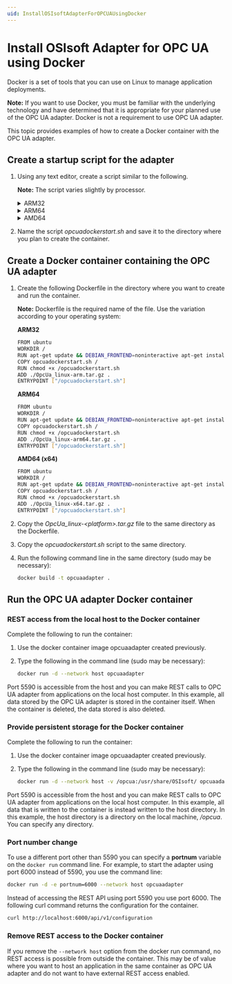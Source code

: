 ```yaml
---
uid: InstallOSIsoftAdapterForOPCUAUsingDocker
---
```


# Install OSIsoft Adapter for OPC UA using Docker

Docker is a set of tools that you can use on Linux to manage application deployments.

**Note:** If you want to use Docker, you must be familiar with the underlying technology and have determined that it is appropriate for your planned use of the OPC UA adapter. Docker is not a requirement to use OPC UA adapter.

This topic provides examples of how to create a Docker container with the OPC UA adapter.

## Create a startup script for the adapter

1. Using any text editor, create a script similar to the following.

	**Note:** The script varies slightly by processor.

	<details>
	<summary>ARM32</summary>
	<pre>
		
		#!/bin/sh
		#local variables
		defaultPort=5590
		#regexp to only accept numerals
		re='^[0-9]+$'

		portConfigFile="/OpcUa_linux-arm/appsettings.json"

		#validate the port number input
		if [ -z $portnum ] ; then
			portnum=${defaultPort}
			echo "Default value selected." ;
		else
			echo $portnum | grep -q -E $re
			isNum=$?
			if [ $isNum -ne 0 ] || [ $portnum -le 1023 ] || [ $portnum -gt 49151 ] ; then
				echo "Invalid input. Setting default value ${defaultPort} instead..."
				portnum=${defaultPort} ;
			fi
		fi

		echo "configuring port ${portnum}"
		#write out the port config file
		cat > ${portConfigFile} << EOF
		{
		"ApplicationSettings": {
			"Port": ${portnum},
			"ApplicationDataDirectory": "/usr/share/OSIsoft/Adapters/OpcUa/OpcUa"
			}
		}
		EOF
		exec /OpcUa_linux-arm/OSIsoft.Data.System.Host
	</pre>
	</details>

	<details>
	<summary>ARM64</summary>
	<pre>

		#!/bin/sh
		#local variables
		defaultPort=5590
		#regexp to only accept numerals
		re='^[0-9]+$'

		portConfigFile="/OpcUa_linux-arm64/appsettings.json"

		#validate the port number input
		if [ -z $portnum ] ; then
			portnum=${defaultPort}
			echo "Default value selected." ;
		else
			echo $portnum | grep -q -E $re
			isNum=$?
			if [ $isNum -ne 0 ] || [ $portnum -le 1023 ] || [ $portnum -gt 49151 ] ; then
				echo "Invalid input. Setting default value ${defaultPort} instead..."
				portnum=${defaultPort} ;
			fi
		fi

		echo "configuring port ${portnum}"
		#write out the port config file
		cat > ${portConfigFile} << EOF
		{
		"ApplicationSettings": {
			"Port": ${portnum},
			"ApplicationDataDirectory": "/usr/share/OSIsoft/Adapters/OpcUa/OpcUa"
			}
		}
		EOF
		exec /OpcUa_linux-arm64/OSIsoft.Data.System.Host
	</pre>
	</details>

	<details>
	<summary>AMD64</summary>
	<pre>

		#!/bin/sh
		#local variables
		defaultPort=5590
		#regexp to only accept numerals
		re='^[0-9]+$'

		portConfigFile="/OpcUa_linux-x64/appsettings.json"

		#validate the port number input
		if [ -z $portnum ] ; then
			portnum=${defaultPort}
			echo "Default value selected." ;
		else
			echo $portnum | grep -q -E $re
			isNum=$?
			if [ $isNum -ne 0 ] || [ $portnum -le 1023 ] || [ $portnum -gt 49151 ] ; then
				echo "Invalid input. Setting default value ${defaultPort} instead..."
				portnum=${defaultPort} ;
			fi
		fi

		echo "configuring port ${portnum}"
		#write out the port config file
		cat > ${portConfigFile} << EOF
		{
		"ApplicationSettings": {
			"Port": ${portnum},
			"ApplicationDataDirectory": "/usr/share/OSIsoft/Adapters/OpcUa/OpcUa"
			}
		}
		EOF
		exec /OpcUa_linux-x64/OSIsoft.Data.System.Host
	</pre>
	</details>

2. Name the script *opcuadockerstart.sh* and save it to the directory where you plan to create the container.

## Create a Docker container containing the OPC UA adapter

1. Create the following Dockerfile in the directory where you want to create and run the container.

	**Note:** Dockerfile is the required name of the file. Use the variation according to your operating system:

	**ARM32**

	```bash
	FROM ubuntu
	WORKDIR /
	RUN apt-get update && DEBIAN_FRONTEND=noninteractive apt-get install -y --no-install-recommends libicu60 libssl1.0.0
	COPY opcuadockerstart.sh /
	RUN chmod +x /opcuadockerstart.sh
	ADD ./OpcUa_linux-arm.tar.gz .
	ENTRYPOINT ["/opcuadockerstart.sh"]
	```

	**ARM64**

	```bash
	FROM ubuntu
	WORKDIR /
	RUN apt-get update && DEBIAN_FRONTEND=noninteractive apt-get install -y --no-install-recommends libicu60 libssl1.0.0
	COPY opcuadockerstart.sh /
	RUN chmod +x /opcuadockerstart.sh
	ADD ./OpcUa_linux-arm64.tar.gz .
	ENTRYPOINT ["/opcuadockerstart.sh"]
	```

	**AMD64 (x64)**

	```bash
	FROM ubuntu
	WORKDIR /
	RUN apt-get update && DEBIAN_FRONTEND=noninteractive apt-get install -y --no-install-recommends libicu60 libssl1.0.0
	COPY opcuadockerstart.sh /
	RUN chmod +x /opcuadockerstart.sh
	ADD ./OpcUa_linux-x64.tar.gz .
	ENTRYPOINT ["/opcuadockerstart.sh"]
	```

2. Copy the *OpcUa_linux-\<platform>.tar.gz* file to the same directory as the Dockerfile.
3. Copy the *opcuadockerstart.sh* script to the same directory.
4. Run the following command line in the same directory (sudo may be necessary):

	```bash
	docker build -t opcuaadapter .
	```

## Run the OPC UA adapter Docker container

### REST access from the local host to the Docker container

Complete the following to run the container:

1. Use the docker container image opcuaadapter created previously.
2. Type the following in the command line (sudo may be necessary):

	```bash
	docker run -d --network host opcuaadapter
	```

Port 5590 is accessible from the host and you can make REST calls to OPC UA adapter from applications on the local host computer. In this example, all data stored by the OPC UA adapter is stored in the container itself. When the container is deleted, the data stored is also deleted.

### Provide persistent storage for the Docker container

Complete the following to run the container:

1. Use the docker container image opcuaadapter created previously.
2. Type the following in the command line (sudo may be necessary):

	```bash
	docker run -d --network host -v /opcua:/usr/share/OSIsoft/ opcuaadapter
	```

Port 5590 is accessible from the host and you can make REST calls to OPC UA adapter from applications on the local host computer. In this example, all data that is written to the container is instead written to the host directory. In this example, the host directory is a directory on the local machine, */opcua*. You can specify any directory.

### Port number change

To use a different port other than 5590 you can specify a **portnum** variable on the `docker run` command line. For example, to start the adapter using port 6000 instead of 5590, you use the command line:

```bash
docker run -d -e portnum=6000 --network host opcuaadapter
```

Instead of accessing the REST API using port 5590 you use port 6000. The following curl command returns the configuration for the container.

```bash
curl http://localhost:6000/api/v1/configuration
```

### Remove REST access to the Docker container

If you remove the `--network host` option from the docker run command, no REST access is possible from outside the container. This may be of value where you want to host an application in the same container as OPC UA adapter and do not want to have external REST access enabled.
